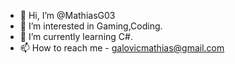 - 👋 Hi, I’m @MathiasG03
- 👀 I’m interested in Gaming,Coding.
- 🌱 I’m currently learning C#.
- 📫 How to reach me - galovicmathias@gmail.com


